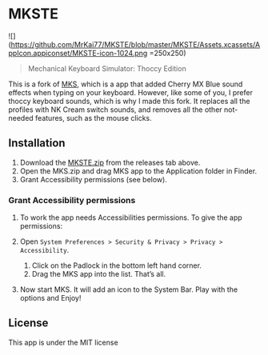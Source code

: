 # MKSTE 
![](https://github.com/MrKai77/MKSTE/blob/master/MKSTE/Assets.xcassets/AppIcon.appiconset/MKSTE-icon-1024.png =250x250)
> Mechanical Keyboard Simulator: Thoccy Edition

This is a fork of [MKS](https://github.com/x0054/MKS), which is a app that added Cherry MX Blue sound effects when typing on your keyboard. However, like some of you, I prefer thoccy keyboard sounds, which is why I made this fork. It replaces all the profiles with NK Cream switch sounds, and removes all the other not-needed features, such as the mouse clicks.

## Installation

1. Download the [MKSTE.zip](https://github.com/MrKai77/MKS/releases/latest) from the releases tab above.
1. Open the MKS.zip and drag MKS app to the Application folder in Finder.
1. Grant Accessibility permissions (see below).

### Grant Accessibility permissions

1. To work the app needs Accessibilities permissions. To give the app permissions:
   
1. Open `System Preferences > Security & Privacy > Privacy > Accessibility`.
   1. Click on the Padlock in the bottom left hand corner.
   1. Drag the MKS app into the list. That’s all.
   
1. Now start MKS. It will add an icon to the System Bar. Play with the options and Enjoy!

## License

This app is under the MIT license
